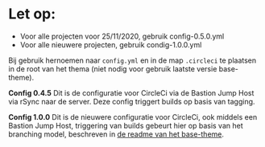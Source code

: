 # Let op:
- Voor alle projecten voor 25/11/2020, gebruik config-0.5.0.yml
- Voor alle nieuwere projecten, gebruik condig-1.0.0.yml

Bij gebruik hernoemen naar `config.yml` en in de map `.circleci` te plaatsen in de root van het thema (niet nodig voor gebruik laatste versie base-theme).

**Config 0.4.5**
Dit is de configuratie voor CircleCi via de Bastion Jump Host via rSync naar de server. Deze config triggert builds op basis van tagging.

**Config 1.0.0**
Dit is de nieuwere configuratie voor CircleCi, ook middels een Bastion Jump Host, triggering van builds gebeurt hier op basis van het branching model, beschreven in [de readme van het base-theme](https://github.com/burovoordeboeg/wordpress-base-theme).
